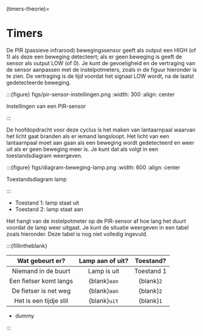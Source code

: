 (timers-theorie)=
# Timers

De PIR (passieve infrarood) bewegingssensor geeft als output een HIGH (of 1) als deze een beweging detecteert; als er geen beweging is geeft de sensor als output LOW (of 0). Je kunt de gevoeligheid en de vertraging van de sensor aanpassen met de instelpotmeters, zoals in de figuur hieronder is te zien. De vertraging is de tijd voordat het signaal LOW wordt, na de laatst gedetecteerde beweging.

:::{figure} figs/pir-sensor-instellingen.png
:width: 300
:align: center

Instellingen van een PIR-sensor

:::

De hoofdopdracht voor deze cyclus is het maken van lantaarnpaal waarvan het licht gaat branden als er iemand langsloopt. Het licht van een lantaarnpaal moet aan gaan als een beweging wordt gedetecteerd en weer uit als er geen beweging meer is. Je kunt dat als volgt in een toestandsdiagram weergeven.

:::{figure} figs/diagram-beweging-lamp.png
:width: 600
:align: center

Toestandsdiagram lamp

:::

 

* Toestand 1: lamp staat uit
* Toestand 2: lamp staat aan

Het hangt van de instelpotmeter op de PIR-sensor af hoe lang het duurt voordat de lamp weer uitgaat. Je kunt de situatie weergeven in een tabel zoals hieronder. Deze tabel is nog niet volledig ingevuld.

:::{fillintheblank}

| Wat gebeurt er? | Lamp aan of uit? | Toestand?  |
| :--: | :--: | :--: |
| Niemand in de buurt | Lamp is uit | Toestand 1 |
| Een fietser komt langs | {blank}`aan` | {blank}`2` |
| De fietser is net weg | {blank}`aan` | {blank}`2` |
| Het is een tijdje stil | {blank}`uit` |{blank}`1` |

* dummy

:::